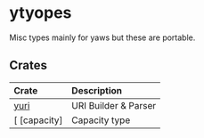 # ytyopes

Misc types mainly for yaws but these are portable.

## Crates

| Crate       | Description                     |
| :---        | :---                            |
| [yuri]      | URI Builder & Parser            |
[ [capacity]  | Capacity type                   |

[yuri]: ./yuri
